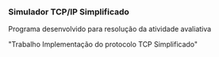<h3>Simulador TCP/IP Simplificado</h3>

<p>Programa desenvolvido para resolução da atividade avaliativa</p>
<p>"Trabalho Implementação do protocolo TCP Simplificado"</p>
